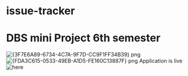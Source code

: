 # issue-tracker
# DBS mini Project 6th semester
![{3F7E6A89-6734-4C7A-9F7D-CC9F1FF34B39} png](https://user-images.githubusercontent.com/73103642/124224360-21108080-db23-11eb-9168-c0e58c23af83.jpg)
![{FDA3C615-0533-49EB-A1D5-FE160C13887F} png](https://user-images.githubusercontent.com/73103642/124224371-24a40780-db23-11eb-89fc-fe5d87543109.jpg)
Application is live ![here](https://user-images.githubusercontent.com/73103642/124224360-21108080-db23-11eb-9168-c0e58c23af83.jpg)
